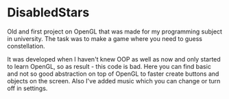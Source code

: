 # DisabledStars
Old and first project on OpenGL that was made for my programming subject in university. The task was to make a game where you need to guess constellation.

It was developed when I haven't knew OOP as well as now and only started to learn OpenGL, so as result - this code is bad. Here you can find basic and not so good abstraction on top of OpenGL to faster create buttons and objects on the screen. Also I've added music which you can change or turn off in settings.
